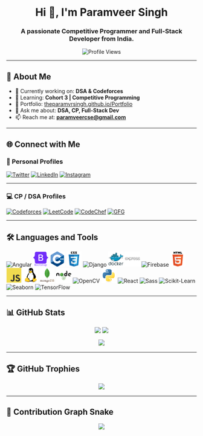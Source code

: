 <h1 align="center">Hi 👋, I'm Paramveer Singh</h1>
<h3 align="center">A passionate Competitive Programmer and Full-Stack Developer from India.</h3>

<p align="center">
  <img src="https://komarev.com/ghpvc/?username=theparamvrsingh&label=Profile%20views&color=0e75b6&style=flat" alt="Profile Views" />
</p>

---

## 🚀 About Me

- 🔭 Currently working on: **DSA & Codeforces**
- 🌱 Learning: **Cohort 3 | Competitive Programming**
- 💼 Portfolio: [theparamvrsingh.github.io/Portfolio](https://theparamvrsingh.github.io/Portfolio/)
- 💬 Ask me about: **DSA, CP, Full-Stack Dev**
- 📫 Reach me at: **paramveercse@gmail.com**

---

## 🌐 Connect with Me

### 👤 Personal Profiles
[![Twitter](https://img.shields.io/badge/Twitter-@theparamvrsingh-blue)](https://twitter.com/theparamvrsingh)
[![LinkedIn](https://img.shields.io/badge/LinkedIn-theparamvrsingh-blue)](https://linkedin.com/in/theparamvrsingh)
[![Instagram](https://img.shields.io/badge/Instagram-theparamvrsingh-pink)](https://instagram.com/theparamvrsingh)

---

### 💻 CP / DSA Profiles
[![Codeforces](https://img.shields.io/badge/Codeforces-paramveercse-orange)](https://codeforces.com/profile/paramveercse)
[![LeetCode](https://img.shields.io/badge/LeetCode-theparamvrsingh-yellow)](https://leetcode.com/theparamvrsingh/)
[![CodeChef](https://img.shields.io/badge/CodeChef-Kind_Dice_29-blue)](https://www.codechef.com/users/kind_dice_29)
[![GFG](https://img.shields.io/badge/GFG-theparamvrsingh-brightgreen)](https://auth.geeksforgeeks.org/user/theparamvrsingh)


---

## 🛠️ Languages and Tools

<p align="left">
  <img src="https://angular.io/assets/images/logos/angular/angular.svg" alt="Angular" width="40" height="40"/>
  <img src="https://raw.githubusercontent.com/devicons/devicon/master/icons/bootstrap/bootstrap-plain-wordmark.svg" alt="Bootstrap" width="40" height="40"/>
  <img src="https://raw.githubusercontent.com/devicons/devicon/master/icons/cplusplus/cplusplus-original.svg" alt="C++" width="40" height="40"/>
  <img src="https://raw.githubusercontent.com/devicons/devicon/master/icons/css3/css3-original-wordmark.svg" alt="CSS3" width="40" height="40"/>
  <img src="https://cdn.worldvectorlogo.com/logos/django.svg" alt="Django" width="40" height="40"/>
  <img src="https://raw.githubusercontent.com/devicons/devicon/master/icons/docker/docker-original-wordmark.svg" alt="Docker" width="40" height="40"/>
  <img src="https://raw.githubusercontent.com/devicons/devicon/master/icons/express/express-original-wordmark.svg" alt="Express" width="40" height="40"/>
  <img src="https://www.vectorlogo.zone/logos/firebase/firebase-icon.svg" alt="Firebase" width="40" height="40"/>
  <img src="https://raw.githubusercontent.com/devicons/devicon/master/icons/html5/html5-original-wordmark.svg" alt="HTML5" width="40" height="40"/>
  <img src="https://raw.githubusercontent.com/devicons/devicon/master/icons/javascript/javascript-original.svg" alt="JavaScript" width="40" height="40"/>
  <img src="https://raw.githubusercontent.com/devicons/devicon/master/icons/linux/linux-original.svg" alt="Linux" width="40" height="40"/>
  <img src="https://raw.githubusercontent.com/devicons/devicon/master/icons/mongodb/mongodb-original-wordmark.svg" alt="MongoDB" width="40" height="40"/>
  <img src="https://raw.githubusercontent.com/devicons/devicon/master/icons/nodejs/nodejs-original-wordmark.svg" alt="Node.js" width="40" height="40"/>
  <img src="https://www.vectorlogo.zone/logos/opencv/opencv-icon.svg" alt="OpenCV" width="40" height="40"/>
  <img src="https://raw.githubusercontent.com/devicons/devicon/master/icons/python/python-original.svg" alt="Python" width="40" height="40"/>
  <img src="https://www.vectorlogo.zone/logos/reactjs/reactjs-icon.svg" alt="React" width="40" height="40"/>
  <img src="https://www.vectorlogo.zone/logos/sass-lang/sass-lang-icon.svg" alt="Sass" width="40" height="40"/>
  <img src="https://upload.wikimedia.org/wikipedia/commons/0/05/Scikit_learn_logo_small.svg" alt="Scikit-Learn" width="40" height="40"/>
  <img src="https://seaborn.pydata.org/_images/logo-mark-lightbg.svg" alt="Seaborn" width="40" height="40"/>
  <img src="https://www.vectorlogo.zone/logos/tensorflow/tensorflow-icon.svg" alt="TensorFlow" width="40" height="40"/>
</p>

---

## 📊 GitHub Stats

<p align="center">
  <img src="https://github-readme-stats.vercel.app/api?username=theparamvrsingh&show_icons=true&theme=radical" width="45%" />
  <img src="https://github-readme-stats.vercel.app/api/top-langs/?username=theparamvrsingh&layout=compact&theme=radical" width="45%" />
</p>

<p align="center">
  <img src="https://streak-stats.demolab.com?user=theparamvrsingh&theme=radical&date_format=M%20j%5B%2C%20Y%5D" />
</p>

---

## 🏆 GitHub Trophies

<p align="center">
  <img src="https://github-profile-trophy.vercel.app/?username=theparamvrsingh&theme=monokai" />
</p>

---

## 🐍 Contribution Graph Snake

<p align="center">
  <img src="https://github.com/theparamvrsingh/theparamvrsingh/blob/output/github-contribution-grid-snake.svg" />
</p>
